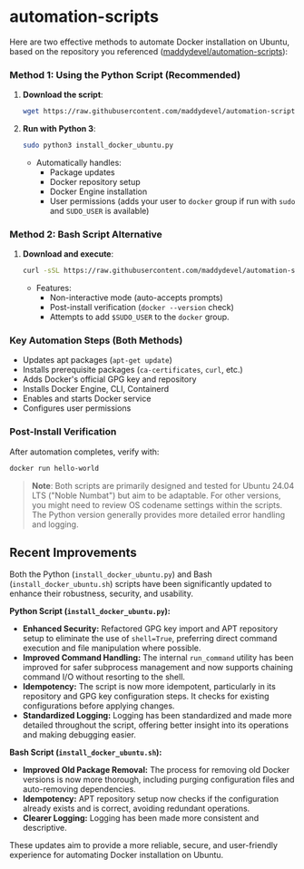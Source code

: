 # automation-scripts

Here are two effective methods to automate Docker installation on Ubuntu, based on the repository you referenced ([maddydevel/automation-scripts](https://github.com/maddydevel/automation-scripts/tree/main)):

### Method 1: Using the Python Script (Recommended)
1. **Download the script**:
   ```bash
   wget https://raw.githubusercontent.com/maddydevel/automation-scripts/main/install_docker_ubuntu.py
   ```

2. **Run with Python 3**:
   ```bash
   sudo python3 install_docker_ubuntu.py
   ```
   - Automatically handles:
     - Package updates
     - Docker repository setup
     - Docker Engine installation
     - User permissions (adds your user to `docker` group if run with `sudo` and `SUDO_USER` is available)

### Method 2: Bash Script Alternative
1. **Download and execute**:
   ```bash
   curl -sSL https://raw.githubusercontent.com/maddydevel/automation-scripts/main/install_docker_ubuntu.sh | sudo bash
   ```
   - Features:
     - Non-interactive mode (auto-accepts prompts)
     - Post-install verification (`docker --version` check)
     - Attempts to add `$SUDO_USER` to the `docker` group.

### Key Automation Steps (Both Methods)
- Updates apt packages (`apt-get update`)
- Installs prerequisite packages (`ca-certificates`, `curl`, etc.)
- Adds Docker's official GPG key and repository
- Installs Docker Engine, CLI, Containerd
- Enables and starts Docker service
- Configures user permissions

### Post-Install Verification
After automation completes, verify with:
```bash
docker run hello-world
```

> **Note**: Both scripts are primarily designed and tested for Ubuntu 24.04 LTS ("Noble Numbat") but aim to be adaptable. For other versions, you might need to review OS codename settings within the scripts. The Python version generally provides more detailed error handling and logging.

## Recent Improvements

Both the Python (`install_docker_ubuntu.py`) and Bash (`install_docker_ubuntu.sh`) scripts have been significantly updated to enhance their robustness, security, and usability.

**Python Script (`install_docker_ubuntu.py`):**
*   **Enhanced Security:** Refactored GPG key import and APT repository setup to eliminate the use of `shell=True`, preferring direct command execution and file manipulation where possible.
*   **Improved Command Handling:** The internal `run_command` utility has been improved for safer subprocess management and now supports chaining command I/O without resorting to the shell.
*   **Idempotency:** The script is now more idempotent, particularly in its repository and GPG key configuration steps. It checks for existing configurations before applying changes.
*   **Standardized Logging:** Logging has been standardized and made more detailed throughout the script, offering better insight into its operations and making debugging easier.

**Bash Script (`install_docker_ubuntu.sh`):**
*   **Improved Old Package Removal:** The process for removing old Docker versions is now more thorough, including purging configuration files and auto-removing dependencies.
*   **Idempotency:** APT repository setup now checks if the configuration already exists and is correct, avoiding redundant operations.
*   **Clearer Logging:** Logging has been made more consistent and descriptive.

These updates aim to provide a more reliable, secure, and user-friendly experience for automating Docker installation on Ubuntu.
